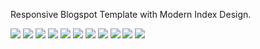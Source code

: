 Responsive Blogspot Template with Modern Index Design.

![](previewImages/1st.png)
![](previewImages/2nd.png)
![](previewImages/3rd.png)
![](previewImages/4th.png)
![](previewImages/5th.png)
![](previewImages/6th.png)
![](previewImages/7th.png)
![](previewImages/8th.png)
![](previewImages/9th.png)
![](previewImages/10th.png)
![](previewImages/11th.png)
